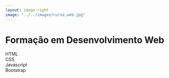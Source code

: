 ```yaml
---
layout: image-right
image: "../../images/curso_web.jpg"
---
```


# Formação em Desenvolvimento Web

<div class="relative mt-20 h-48 w-full">
  <!-- Bottom row -->
  <div class="absolute bottom-0 left-1/4 flex gap-16">
    <div class="flex flex-col text-center">
        <logos-html5 class="text-6xl" />
        HTML
    </div>
    <div class="flex flex-col text-center">
        <logos-css3 class="text-6xl" />
        CSS
    </div>
  </div>

  <!-- Top row -->
  <div class="absolute bottom-24 flex gap-[14rem]">
    <div>
        <logos-javascript class="text-5xl ml-3" />
        Javascript
    </div>
    <div>
        <logos-bootstrap class="text-5xl" />
        Bootstrap
    </div>
  </div>
</div>

<!--
Este curso devia ser a disciplina inteira de Multimédia
-->